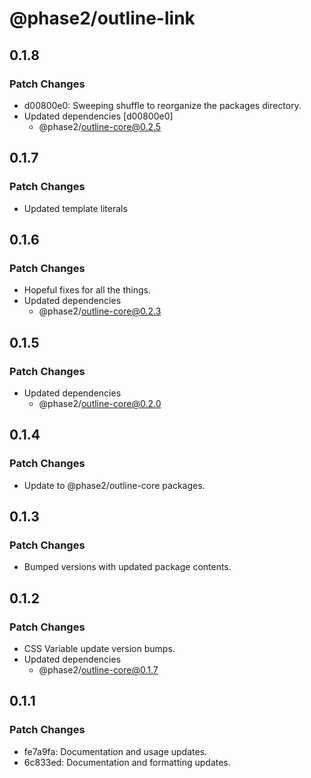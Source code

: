 # @phase2/outline-link

## 0.1.8

### Patch Changes

- d00800e0: Sweeping shuffle to reorganize the packages directory.
- Updated dependencies [d00800e0]
  - @phase2/outline-core@0.2.5

## 0.1.7

### Patch Changes

- Updated template literals

## 0.1.6

### Patch Changes

- Hopeful fixes for all the things.
- Updated dependencies
  - @phase2/outline-core@0.2.3

## 0.1.5

### Patch Changes

- Updated dependencies
  - @phase2/outline-core@0.2.0

## 0.1.4

### Patch Changes

- Update to @phase2/outline-core packages.

## 0.1.3

### Patch Changes

- Bumped versions with updated package contents.

## 0.1.2

### Patch Changes

- CSS Variable update version bumps.
- Updated dependencies
  - @phase2/outline-core@0.1.7

## 0.1.1

### Patch Changes

- fe7a9fa: Documentation and usage updates.
- 6c833ed: Documentation and formatting updates.
